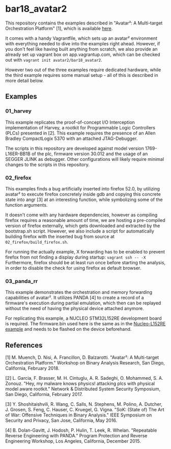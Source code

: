# bar18_avatar2

This repository contains the examples described in "Avatar²: A Multi-target Orchestration Platform" [1],
which is available [here](http://s3.eurecom.fr/docs/bar18_muench.pdf).

It comes with a handy Vagrantfile, which sets up an avatar² environment with 
everything needed to dive into the examples right ahead.
However, if you don't feel like having built anything from scratch, we also
provide an already set up vagrant box on app.vagrantup.com, which can be checked
out with `vagrant init avatar2/bar18_avatar2`.

However two out of the three examples require dedicated hardware, while the third
example requires some manual setup - all of this is described in more detail below.

## Examples
### 01_harvey
This example replicates the proof-of-concept I/O Interception implementation of
Harvey, a rootkit for Programmable Logic Controllers (PLCs) presented in [2].
This example requires the presence of an Allen Bradley CompactLogix 5370 with
an attached JTAG-Debugger.

The scripts in this repository are developed against model version
1769-L16ER-BB1B of the plc, firmware version 30.012 and the usage of an
SEGGER JLINK as debugger. Other configurations will likely require minimal
changes to the scripts in this repository.


### 02_firefox
This examples finds a bug artificially inserted into firefox 52.0, by utilizing
avatar² to execute firefox concretely inside gdb and copying this concrete state
into angr [3] at an interesting function, while symbolizing some of the function
arguments.

It doesn't come with any hardware dependencies, however as compiling firefox
requires a reasonable amount of time, we are hosting a pre-compiled version of firefox
externally, which gets downloaded and extracted by the bootstrap.sh script.
However, we also include a script for automatically building firefox with the inserted bug
from source at `02_firefox/build_firefox.sh`.

For running the actually example, X forwarding has to be enabled to prevent 
firefox from not finding a display during startup:
`vagrant ssh -- -X`
Furthermore, firefox should be at least run once before starting the analysis,
in order to disable the check for using firefox as default browser.

### 03_panda_rr
This example demonstrates the orchestration and  memory forwarding capabilities of
avatar². It utilizes PANDA [4] to create a record of a firmware's execution during
partial emulation, which then can be replayed without the need of having the
physical device attached anymore.

For replicating this example, a NUCLEO STM32L152RE development board is
required. The firmware.bin used here is the same as in the 
[Nucleo-L152RE example](https://github.com/avatartwo/avatar2-examples/tree/master/nucleo_l152re)
and needs to be flashed on the device beforehand.

## References

[1] M. Muench, D. Nisi, A. Francillon, D. Balzarotti. 
"Avatar²: A Multi-target Orchestration Platform."
Workshop on Binary Analysis Research, San Diego, California, February 2018.

[2] L. Garcia, F. Brasser, M. H. Cintuglu, A. R. Sadeghi, O. Mohammed, S. A. Zonouz. 
"Hey, my malware knows physics! attacking plcs with physical model aware rootkit."
Network & Distributed System Security Symposium, San Diego, California, February 2017.

[3] Y. Shoshitaishvili, R. Wang, C. Salls, N. Stephens, M. Polino, A. Dutcher,
J. Grosen, S. Feng, C. Hauser, C. Kruegel, G. Vigna.
"SoK: (State of) The Art of War: Offensive Techniques in Binary Analysis."
IEEE Symposium on Security and Privacy, San Jose, California, May 2016.

[4]  B. Dolan-Gavitt, J. Hodosh, P. Hulin, T. Leek, R. Whelan. 
"Repeatable Reverse Engineering with PANDA."
Program Protection and Reverse Engineering Workshop, Los Angeles, California, December 2015.
